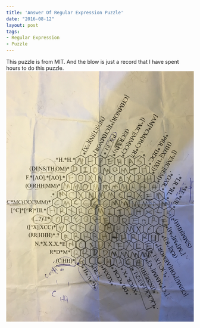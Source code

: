 ```yaml
---
title: 'Answer Of Regular Expression Puzzle'
date: "2016-08-12"
layout: post
tags:
- Regular Expression
- Puzzle
---
```


This puzzle is from MIT. And the blow is just a record that I have spent hours to do this puzzle.
![My helpful screenshot](./puzzleAnswer.jpg)
